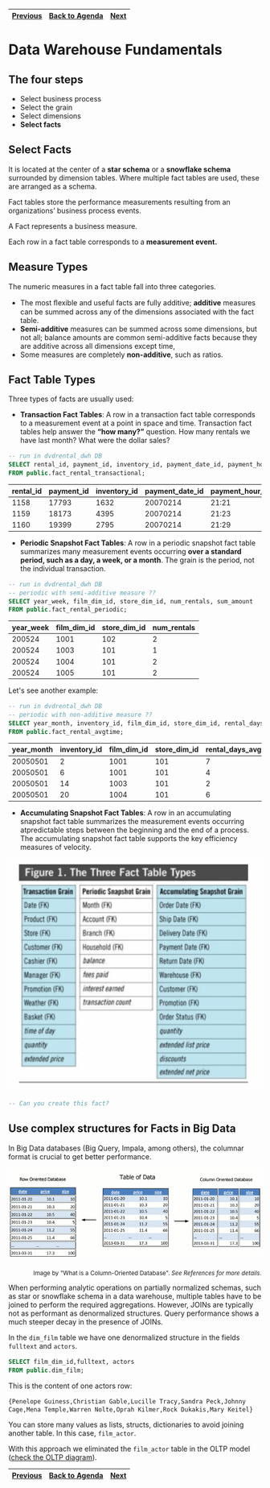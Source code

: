 | [Previous](./02-DWH-Dimensions.md) | [Back to Agenda](./DWH_Index.md)  | [Next](./04-DWH-Exercises.md) |
| :---------|:----------:|---------: |

# Data Warehouse Fundamentals

## The four steps

  - Select business process
  - Select the grain
  - Select dimensions
  - **Select facts**

## Select Facts

It is located at the center of a **star schema** or a **snowflake schema** surrounded by dimension tables. Where multiple fact tables are used, these are arranged as a schema.

Fact tables store the performance measurements resulting from an organizations’ business process events.

A Fact represents a business measure. 

Each row in a fact table corresponds to a **measurement event.**

## Measure Types

The numeric measures in a fact table fall into three categories.

- The most ﬂexible and useful facts are fully additive; **additive** measures can be summed across any of the dimensions associated with the fact table.
- **Semi-additive** measures can be summed across some dimensions, but not all; balance amounts are common semi-additive facts because they are additive across all dimensions except time,
- Some measures are completely **non-additive**, such as ratios.

## Fact Table Types


Three types of facts are usually used:

- **Transaction Fact Tables**: A row in a transaction fact table corresponds to a measurement event at a point in space and time. Transaction fact tables help answer the **“how many?”** question. How many rentals we have last month? What were the dollar sales?

```sql
-- run in dvdrental_dwh DB
SELECT rental_id, payment_id, inventory_id, payment_date_id, payment_hour_id, rental_date_id, rental_hour_id, return_date_id, return_hour_id, customer_dim_id, staff_dim_id, film_dim_id, store_dim_id, amount, last_update
FROM public.fact_rental_transactional;
```

rental_id|payment_id|inventory_id|payment_date_id|payment_hour_id|customer_dim_id|staff_dim_id|film_dim_id|store_dim_id|amount
----|---|----|----|----|---|----|----|----|---
1158|17793|1632|20070214|21:21|416|2|1354|102|3
1159|18173|4395|20070214|21:23|516|1|1958|101|5
1160|19399|2795|20070214|21:29|239|2|1612|102|5



- **Periodic Snapshot Fact Tables**: A row in a periodic snapshot fact table summarizes many measurement events occurring **over a standard period, such as a day, a week, or a month**. The grain is the period, not the individual transaction. 


```sql
-- run in dvdrental_dwh DB
-- periodic with semi-additive measure ??
SELECT year_week, film_dim_id, store_dim_id, num_rentals, sum_amount
FROM public.fact_rental_periodic;

```
year_week | film_dim_id | store_dim_id| num_rentals
---------|----------|---------|----
200524|	1001|	102|	2|	2.00
200524|	1003|	101|	1|	3.00
200524|	1004|	101|	2|	6.00
200524|	1005|	101|	2|	9.00


Let's see another example:

```sql
-- run in dvdrental_dwh DB
-- periodic with non-additive measure ??
SELECT year_month, inventory_id, film_dim_id, store_dim_id, rental_days_avg
FROM public.fact_rental_avgtime;

```

year_month |inventory_id | film_dim_id | store_dim_id | rental_days_avg
------|------|-------|-------|-------
20050501|2|1001|101|7
20050501|6|1001|101|4
20050501|14|1003|101|2
20050501|20|1004|101|6

- **Accumulating Snapshot Fact Tables**: A row in an accumulating snapshot fact table summarizes the measurement events occurring atpredictable steps between the beginning and the end of a process. The accumulating snapshot fact table supports the key efficiency measures of velocity.

![fact_tables](./img/fact_tables.png)

```sql
-- Can you create this fact?


```

## Use complex structures for Facts in Big Data

In Big Data databases (Big Query, Impala, among others), the columnar format is crucial to get better performance.

![column-row](./img/column-vs-row-oriented-database.png)
<p align="right">
<sub>Image by "What is a Column-Oriented Database". <i>See References for more details</i>.</sub>
<br>
</p>


When performing analytic operations on partially normalized schemas, such as star or snowflake schema in a data warehouse, multiple tables have to be joined to perform the required aggregations. However, JOINs are typically not as performant as denormalized structures. Query performance shows a much steeper decay in the presence of JOINs.

In the `dim_film` table we have one denormalized structure in the fields `fulltext` and `actors`.

```sql
SELECT film_dim_id,fulltext, actors
FROM public.dim_film;

```

This is the content of one actors row:
```
{Penelope Guiness,Christian Gable,Lucille Tracy,Sandra Peck,Johnny Cage,Mena Temple,Warren Nolte,Oprah Kilmer,Rock Dukakis,Mary Keitel}
```

You can store many values as lists, structs, dictionaries to avoid joining another table. In this case, `film_actor`.

With this approach we eliminated the  `film_actor` table in the OLTP model ([check the OLTP diagram](./img/OLTP-Model.pdf)).

| [Previous](./02-DWH-Dimensions.md) | [Back to Agenda](./DWH_Index.md)  | [Next](./04-DWH-Exercises.md) |
| :---------|:----------:|---------: |